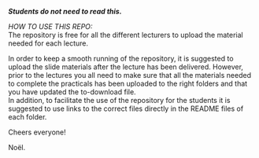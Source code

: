 **_Students do not need to read this._**

<em>HOW TO USE THIS REPO:</em><br/>
The repository is free for all the different lecturers to upload the material needed for each lecture.

In order to keep a smooth running of the repository, it is suggested to upload the slide materials after the lecture has been delivered. However, prior to the lectures you all need to make sure that all the materials needed to complete the practicals has been uploaded to the right folders and that you have updated the to-download file.<br/>
In addition, to facilitate the use of the repository for the students it is suggested to use links to the correct files directly in the README files of each folder.

Cheers everyone!

Noël.


